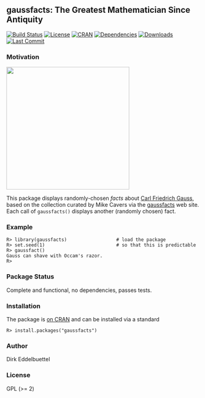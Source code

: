
## gaussfacts: The Greatest Mathematician Since Antiquity

[![Build Status](https://travis-ci.org/eddelbuettel/gaussfacts.svg)](https://travis-ci.org/eddelbuettel/gaussfacts) 
[![License](http://img.shields.io/badge/license-GPL%20%28%3E=%202%29-brightgreen.svg?style=flat)](http://www.gnu.org/licenses/gpl-2.0.html) 
[![CRAN](http://www.r-pkg.org/badges/version/gaussfacts)](http://cran.r-project.org/package=gaussfacts) 
[![Dependencies](https://tinyverse.netlify.com/badge/gaussfacts)](https://cran.r-project.org/package=gaussfacts)
[![Downloads](http://cranlogs.r-pkg.org/badges/gaussfacts?color=brightgreen)](http://www.r-pkg.org/pkg/gaussfacts)
[![Last Commit](https://img.shields.io/github/last-commit/eddelbuettel/gaussfacts)](https://github.com/eddelbuettel/gaussfacts)

### Motivation

<img src="https://upload.wikimedia.org/wikipedia/commons/9/9b/Carl_Friedrich_Gauss.jpg" width="320">

This package displays randomly-chosen _facts_ about
[Carl Friedrich Gauss](https://en.wikipedia.org/wiki/Carl_Friedrich_Gauss),
based on the collection curated by Mike Cavers via the
[gaussfacts](http://gaussfacts.com) web site. Each call of `gaussfacts()`
displays another (randomly chosen) fact.

### Example

```{r}
R> library(gaussfacts)                  # load the package
R> set.seed(1)                          # so that this is predictable
R> gaussfact()
Gauss can shave with Occam's razor.
R>
```

### Package Status

Complete and functional, no dependencies, passes tests.

### Installation

The package is [on CRAN](http://cran.r-project.org/package=gaussfacts) and
can be installed via a standard

```{r}
R> install.packages("gaussfacts")
```

### Author

Dirk Eddelbuettel

### License

GPL (>= 2)
